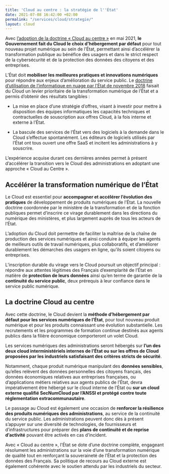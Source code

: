 ```yaml
---
title: 'Cloud au centre : la stratégie de l''État'
date: 2021-07-08 16:42:00 +02:00
permalink: "/services/cloud/strategie/"
layout: cloud
---
```


Avec [l’adoption de la doctrine « Cloud au centre »](https://www.numerique.gouv.fr/espace-presse/le-gouvernement-annonce-sa-strategie-nationale-pour-le-cloud/) en mai 2021, **le Gouvernement fait du Cloud le choix d’hébergement par défaut** pour tout nouveau projet numérique au sein de l’État, permettant ainsi d’accélérer la transformation publique au bénéfice des usagers et dans le strict respect de la cybersécurité et de la protection des données des citoyens et des entreprises.

L’État doit **mobiliser les meilleures pratiques et innovations numériques** pour répondre aux enjeux d’amélioration du service public. Le [doctrine d’utilisation de l’informatique en nuage par l’État de novembre 2018](/espace-presse/le-gouvernement-annonce-sa-strategie-en-matiere-de-cloud/) faisait du Cloud un levier prioritaire de la transformation numérique de l’État et a permis d’obtenir des résultats tangibles :

* La mise en place d’une stratégie d’offres, visant à investir pour mettre à disposition des équipes informatiques les capacités techniques et contractuelles de souscription aux offres Cloud, à la fois interne et externe à l’État.

* La bascule des services de l’État vers des logiciels à la demande dans le Cloud s’effectue spontanément. Les éditeurs de logiciels utilisés par l’État ont tous ouvert une offre SaaS et incitent les administrations à y souscrire.

L’expérience acquise durant ces dernières années permet à présent d’accélérer la transition vers le Cloud des administrations en adoptant une approche « Cloud au Centre ».

## Accélérer la transformation numérique de l’État

Le Cloud est essentiel pour **accompagner et accélérer l’évolution des pratiques** de développement de produits numériques de l’État. La nouvelle doctrine coordonnée par le ministère de la transformation et de la fonction publiques permet d’inscrire ce virage durablement dans les directions du numérique des ministères, et plus largement auprès de tous les acteurs de l’État.

L’adoption du Cloud doit permettre de faciliter la maîtrise de la chaîne de production des services numériques et ainsi conduire à équiper les agents de meilleurs outils de travail numériques, plus collaboratifs, et d’améliorer durablement les démarches des usagers en ligne, qu’ils soient citoyens ou entreprises.

L’inscription durable du virage vers le Cloud poursuit un objectif principal : répondre aux attentes légitimes des Français d’exemplarité de l’État en matière de **protection de leurs données** ainsi qu’en terme de garantie de la **continuité du service public**, deux prérequis à leur confiance dans le service public numérique.

## La doctrine Cloud au centre

Avec cette doctrine, le Cloud devient la **méthode d’hébergement par défaut pour les services numériques de l’État**, pour tout nouveau produit numérique et pour les produits connaissant une évolution substantielle. Les recrutements et les programmes de formation continue destinés aux agents publics dans la filière économique comporteront un volet Cloud.

Les services numériques des administrations seront hébergés sur **l’un des deux cloud interministériels internes de l’État ou sur les offres de Cloud proposées par les industriels satisfaisant des critères stricts de sécurité**.

Notamment, chaque produit numérique manipulant des **données sensibles**, qu’elles relèvent des données personnelles des citoyens français, des données économiques relatives aux entreprises françaises, ou d’applications métiers relatives aux agents publics de l’État, devra impérativement être hébergé sur le cloud interne de l’État ou **sur un cloud externe qualifié SecNumCloud par l’ANSSI et protégé contre toute réglementation extracommunautaire**.

Le passage au Cloud est également une occasion de **renforcer la résilience des produits numériques des administrations**, au service de la continuité du service public. Les administrations peuvent donc dès à présent s’appuyer  sur une diversité de technologies, de fournisseurs et d’infrastructures pour préparer des **plans de continuité et de reprise d’activité** pouvant être activés en cas d’incident.

Avec « Cloud au centre », l'État se dote d’une doctrine complète, engageant résolument les administrations sur la voie d’une transformation numérique de qualité tout en renforçant la souveraineté de l’État et la protection des données des Français. Sa politique de recours au Cloud externe est également cohérente avec le soutien attendu par les industriels du secteur.